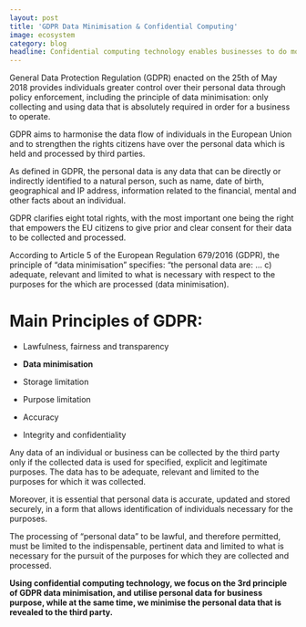 ```yaml
---
layout: post
title: 'GDPR Data Minimisation & Confidential Computing'
image: ecosystem
category: blog
headline: Confidential computing technology enables businesses to do more, without requiring direct access to personal data. Now that it is possible to operate with less data, isn’t every business required to minimise data collection?
---
```


General Data Protection Regulation (GDPR) enacted on the 25th of May 2018 provides individuals greater control over their personal data through policy enforcement, including the principle of data minimisation: only collecting and using data that is absolutely required in order for a business to operate.

GDPR aims to harmonise the data flow of individuals in the European Union and to strengthen the rights citizens have over the personal data which is held and processed by third parties.

As defined in GDPR, the personal data is any data that can be directly or indirectly identified to a natural person, such as name, date of birth, geographical and IP address, information related to the financial, mental and other facts about an individual.

GDPR clarifies eight total rights, with the most important one being the right that empowers the EU citizens to give prior and clear consent for their data to be collected and processed.

According to Article 5 of the European Regulation 679/2016 (GDPR), the principle of “data minimisation” specifies: “the personal data are: … c) adequate, relevant and limited to what is necessary with respect to the purposes for the which are processed (data minimisation).

# Main Principles of GDPR:

- Lawfulness, fairness and transparency

- **Data minimisation**

- Storage limitation

- Purpose limitation

- Accuracy

- Integrity and confidentiality


Any data of an individual or business can be collected by the third party only if the collected data is used for specified, explicit and legitimate purposes. The data has to be adequate, relevant and limited to the purposes for which it was collected.

Moreover, it is essential that personal data is accurate, updated and stored securely, in a form that allows identification of individuals necessary for the purposes.

The processing of “personal data” to be lawful, and therefore permitted, must be limited to the indispensable, pertinent data and limited to what is necessary for the pursuit of the purposes for which they are collected and processed.

**Using confidential computing technology, we focus on the 3rd principle of GDPR data minimisation, and utilise personal data for business purpose, while at the same time, we minimise the personal data that is revealed to the third party.**
